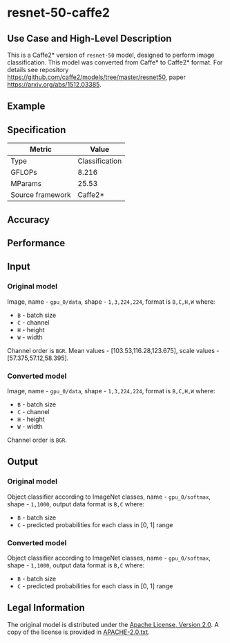 # resnet-50-caffe2

## Use Case and High-Level Description

This is a Caffe2\* version of `resnet-50` model, designed to perform image classification.
This model was converted from Caffe\* to Caffe2\* format. 
For details see repository <https://github.com/caffe2/models/tree/master/resnet50>,
paper <https://arxiv.org/abs/1512.03385>.

## Example

## Specification

| Metric            | Value         |
|-------------------|---------------|
| Type              | Classification|
| GFLOPs            | 8.216         |
| MParams           | 25.53         |
| Source framework  | Caffe2\*      |

## Accuracy

## Performance

## Input

### Original model

Image, name - `gpu_0/data`,  shape - `1,3,224,224`, format is `B,C,H,W` where:

- `B` - batch size
- `C` - channel
- `H` - height
- `W` - width

Channel order is `BGR`. 
Mean values - [103.53,116.28,123.675], scale values - [57.375,57.12,58.395].

### Converted model

Image, name - `gpu_0/data`,  shape - `1,3,224,224`, format is `B,C,H,W` where:

- `B` - batch size
- `C` - channel
- `H` - height
- `W` - width

Channel order is `BGR`.

## Output

### Original model

Object classifier according to ImageNet classes, name - `gpu_0/softmax`,  shape - `1,1000`, output data format is `B,C` where:

- `B` - batch size
- `C` - predicted probabilities for each class in  [0, 1] range

### Converted model

Object classifier according to ImageNet classes, name - `gpu_0/softmax`,  shape - `1,1000`, output data format is `B,C` where:

- `B` - batch size
- `C` - predicted probabilities for each class in  [0, 1] range

## Legal Information

The original model is distributed under the
[Apache License, Version 2.0](https://raw.githubusercontent.com/caffe2/models/master/LICENSE).
A copy of the license is provided in [APACHE-2.0.txt](../licenses/APACHE-2.0.txt).
